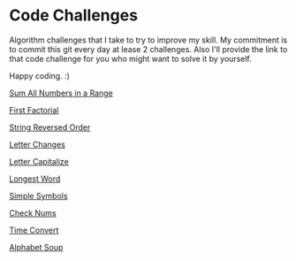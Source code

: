 # Code Challenges

Algorithm challenges that I take to try to improve my skill. My commitment is to commit this git every day at lease 2 challenges. Also I'll provide the link to that code challenge for you who might want to solve it by yourself.

Happy coding. :)

[Sum All Numbers in a Range](./CodeChallenges.playground/Pages/Sum%20All%20Numbers%20in%20Ranges.xcplaygroundpage/Contents.swift)

[First Factorial](./CodeChallenges.playground/Pages/FirstFactorial.xcplaygroundpage/Contents.swift)

[String Reversed Order](./CodeChallenges.playground/Pages/String%20Reversed%20Order.xcplaygroundpage/Contents.swift)

[Letter Changes](./CodeChallenges.playground/Pages/Letter%20Changes.xcplaygroundpage/Contents.swift)

[Letter Capitalize](./CodeChallenges.playground/Pages/Letter%20Capitalize.xcplaygroundpage/Contents.swift)

[Longest Word](./CodeChallenges.playground/Pages/Longest%20Word.xcplaygroundpage/Contents.swift)

[Simple Symbols](./CodeChallenges.playground/Pages/Simple%20Sympols.xcplaygroundpage/Contents.swift)

[Check Nums](./CodeChallenges.playground/Pages/Check%20Nums.xcplaygroundpage/Contents.swift)

[Time Convert](./CodeChallenges.playground/Pages/Time%20Convert.xcplaygroundpage/Contents.swift)

[Alphabet Soup](./CodeChallenges.playground/Pages/Alphabet%20Soup.xcplaygroundpage/Contents.swift)



